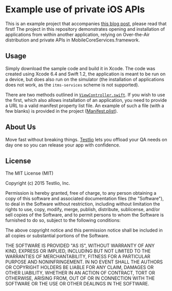 # Example use of private iOS APIs

This is an example project that accompanies [this blog post](http://testlio.com/blog), please read that first! The project in this repository demonstrates opening and installation of applications from within another application, relying on Over-the-Air distribution and private APIs in MobileCoreServices.framework.

## Usage

Simply download the sample code and build it in Xcode. The code was created using Xcode 6.4 and Swift 1.2, the application is meant to be run on a device, but does also run on the simulator (the installation of applications does not work, as the `itms-services` scheme is not supported).

There are two methods outlined in [`ViewController.swift`](Example/ViewController.swift#L46). If you wish to use the first, which also allows installation of an application, you need to provide a URL to a valid manifest property list file. An example of such a file (with a few blanks) is provided in the project ([Manifest.plist](Example/Manifest.plist)).

## About Us

Move fast without breaking things. [Testlio](https://testlio.com) lets you offload your QA needs on day one so you can release your app with confidence.

## License

The MIT License (MIT)

Copyright (c) 2015 Testlio, Inc.

Permission is hereby granted, free of charge, to any person obtaining a copy
of this software and associated documentation files (the "Software"), to deal
in the Software without restriction, including without limitation the rights
to use, copy, modify, merge, publish, distribute, sublicense, and/or sell
copies of the Software, and to permit persons to whom the Software is
furnished to do so, subject to the following conditions:

The above copyright notice and this permission notice shall be included in all
copies or substantial portions of the Software.

THE SOFTWARE IS PROVIDED "AS IS", WITHOUT WARRANTY OF ANY KIND, EXPRESS OR
IMPLIED, INCLUDING BUT NOT LIMITED TO THE WARRANTIES OF MERCHANTABILITY,
FITNESS FOR A PARTICULAR PURPOSE AND NONINFRINGEMENT. IN NO EVENT SHALL THE
AUTHORS OR COPYRIGHT HOLDERS BE LIABLE FOR ANY CLAIM, DAMAGES OR OTHER
LIABILITY, WHETHER IN AN ACTION OF CONTRACT, TORT OR OTHERWISE, ARISING FROM,
OUT OF OR IN CONNECTION WITH THE SOFTWARE OR THE USE OR OTHER DEALINGS IN THE
SOFTWARE.
